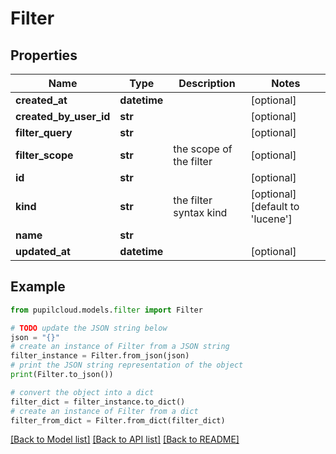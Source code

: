 # Filter


## Properties

Name | Type | Description | Notes
------------ | ------------- | ------------- | -------------
**created_at** | **datetime** |  | [optional] 
**created_by_user_id** | **str** |  | [optional] 
**filter_query** | **str** |  | [optional] 
**filter_scope** | **str** | the scope of the filter | [optional] 
**id** | **str** |  | [optional] 
**kind** | **str** | the filter syntax kind | [optional] [default to 'lucene']
**name** | **str** |  | 
**updated_at** | **datetime** |  | [optional] 

## Example

```python
from pupilcloud.models.filter import Filter

# TODO update the JSON string below
json = "{}"
# create an instance of Filter from a JSON string
filter_instance = Filter.from_json(json)
# print the JSON string representation of the object
print(Filter.to_json())

# convert the object into a dict
filter_dict = filter_instance.to_dict()
# create an instance of Filter from a dict
filter_from_dict = Filter.from_dict(filter_dict)
```
[[Back to Model list]](../README.md#documentation-for-models) [[Back to API list]](../README.md#documentation-for-api-endpoints) [[Back to README]](../README.md)


